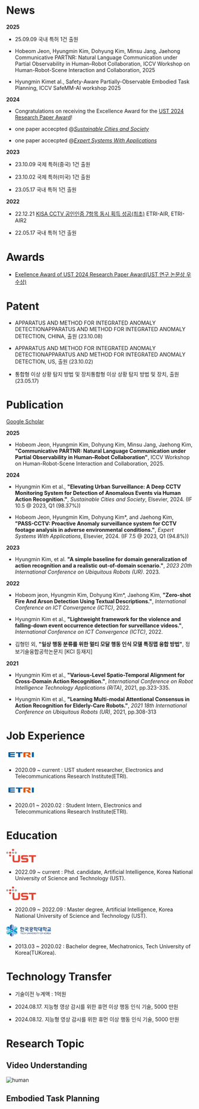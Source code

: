 # News
  **2025**
  
  - 25.09.09 국내 특허 1건 출원

  - Hobeom Jeon, Hyungmin Kim, Dohyung Kim, Minsu Jang, Jaehong Communicative PARTNR: Natural Language Communication under Partial Observability in Human–Robot Collaboration, ICCV  Workshop on Human-Robot-Scene Interaction and Collaboration, 2025

  - Hyungmin Kimet al., Safety-Aware Partially-Observable Embodied Task Planning, ICCV SafeMM-AI workshop 2025

  **2024**

  - Congratulations on receiving the Excellence Award for the [UST 2024 Research Paper Award](https://www.etnews.com/20241223000402)!
  
  - one paper accecpted @*[Sustainable Cities and Society](https://www.sciencedirect.com/journal/sustainable-cities-and-society)*

  - one paper accecpted @*[Expert Systems With Applications](https://www.sciencedirect.com/journal/expert-systems-with-applications)*

  **2023**

  - 23.10.09 국제 특허(중국) 1건 출원
  
  - 23.10.02 국제 특허(미국) 1건 출원
  
  - 23.05.17 국내 특허 1건 출원 

  **2022** 
  
  - 22.12.21 [KISA CCTV 공인인증 7항목 동시 획득 성공(최초)](https://mobile.newsis.com/view.html?ar_id=NISX20230208_0002185475&cID=&pID=00#_enliplee) ETRI-AIR, ETRI-AIR2

  - 22.05.17 국내 특허 1건 출원

# Awards

- [Exellence Award of UST 2024 Research Paper Award(UST 연구 논문상 우수상)](https://www.etnews.com/20241223000402)

# Patent 

  - APPARATUS AND METHOD FOR INTEGRATED ANOMALY DETECTIONAPPARATUS AND METHOD FOR INTEGRATED ANOMALY DETECTION, CHINA, 출원 (23.10.08)

  - APPARATUS AND METHOD FOR INTEGRATED ANOMALY DETECTIONAPPARATUS AND METHOD FOR INTEGRATED ANOMALY DETECTION, US, 출원 (23.10.02)

  - 통합형 이상 상황 탐지 방법 및 장치통합형 이상 상황 탐지 방법 및 장치, 출원 (23.05.17)

# Publication

  [Google Scholar](https://scholar.google.com/citations?user=GtOKDNoAAAAJ&hl=ko)
  
  **2025**
  
  - Hobeom Jeon, Hyungmin Kim, Dohyung Kim, Minsu Jang, Jaehong Kim, **"Communicative PARTNR: Natural Language Communication under Partial Observability in Human–Robot Collaboration"**, ICCV Workshop on Human-Robot-Scene Interaction and Collaboration, 2025.

  **2024**
  
  - Hyungmin Kim et al., **"Elevating Urban Surveillance: A Deep CCTV Monitoring System for Detection of Anomalous Events via Human Action Recognition."**, *Sustainable Cities and Society*, Elsevier, 2024. (IF 10.5 @ 2023, Q1 (98.37%))

  - Hobeom Jeon, Hyungmin Kim, Dohyung Kim*, and Jaehong Kim, **"PASS-CCTV: Proactive Anomaly surveillance system for CCTV footage analysis in adverse environmental conditions."**, *Expert Systems With Applications*, Elsevier, 2024. (IF 7.5 @ 2023, Q1 (94.8%))

  **2023** 

  - Hyungmin Kim, et al. **"A simple baseline for domain generalization of action recognition and a realistic out-of-domain scenario."**, *2023 20th International Conference on Ubiquitous Robots (UR)*. 2023.

  **2022** 
  - Hobeom jeon, Hyungmin Kim, Dohyung Kim*, Jaehong Kim, **"Zero-shot Fire And Arson Detection Using Textual Descriptions."**, *International Conference on ICT Convergence (ICTC)*, 2022.
  
  - Hyungmin Kim et al., **"Lightweight framework for the violence and falling-down event occurrence detection for surveillance videos."**, *International Conference on ICT Convergence (ICTC)*, 2022.
  
  - 김형민 외, **"일상 행동 분류를 위한 멀티 모달 행동 인식 모델 특징맵 융합 방법"**, 정보기술융합공학논문지 [KCI 등재지]
  
  **2021**

  - Hyungmin Kim et al., **"Various-Level Spatio-Temporal Alignment for Cross-Domain Action Recognition."**, *International Conference on Robot Intelligence Technology Applications (RiTA)*, 2021, pp.323-335. 

  - Hyungmin Kim et al., **"Learning Multi-modal Attentional Consensus in Action Recognition for Elderly-Care Robots."**, *2021 18th International Conference on Ubiquitous Robots (UR)*, 2021, pp.308-313 

# Job Experience 

  ![etri](/assets/etri.png)

  - 2020.09 ~ current : UST student researcher, Electronics and Telecommunications Research Institute(ETRI).

  ![etri](/assets/etri.png) 

  - 2020.01 ~ 2020.02 : Student Intern, Electronics and Telecommunications Research Institute(ETRI).

# Education

  ![ust](/assets/ust.png)

  -  2022.09 ~ current : Phd. candidate, Artificial Intelligence, Korea National University of Science and Technology (UST).
  
  ![ust](/assets/ust.png)

  -  2020.09 ~ 2022.09 : Master degree, Artificial Intelligence, Korea National University of Science and Technology (UST). 

  ![tukorea](/assets/tukorea.png)  

  - 2013.03 ~ 2020.02 : Bachelor degree, Mechatronics, Tech University of Korea(TUKorea).

# Technology Transfer

 - 기술이전 누계액 : 1억원

 - 2024.08.17. 지능형 영상 감시를 위한 휴먼 이상 행동 인식 기술, 5000 만원
  
 - 2024.08.12. 지능형 영상 감시를 위한 휴먼 이상 행동 인식 기술, 5000 만원

# Research Topic

## Video Understanding 

![human](/assets/violence02.gif)

## Embodied Task Planning 



